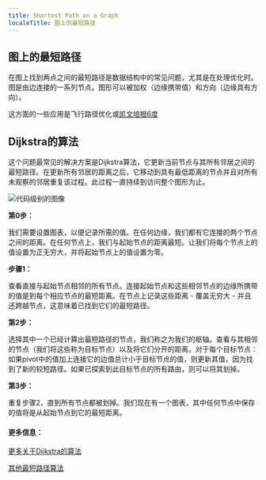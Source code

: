 ```yaml
---
title: Shortest Path on a Graph
localeTitle: 图上的最短路径
---
```

## 图上的最短路径

在图上找到两点之间的最短路径是数据结构中的常见问题，尤其是在处理优化时。图是由边连接的一系列节点。图形可以被加权（边缘携带值）和方向（边缘具有方向）。

这方面的一些应用是飞行路径优化或[凯文培根6度](https://en.wikipedia.org/wiki/Six_Degrees_of_Kevin_Bacon)

## Dijkstra的算法

这个问题最常见的解决方案是Dijkstra算法，它更新当前节点与其所有邻居之间的最短路径。在更新所有邻居的距离之后，它移动到具有最低距离的节点并且对所有未观察的邻居重复该过程。此过程一直持续到访问整个图形为止。

![代码级别的图像](https://upload.wikimedia.org/wikipedia/commons/5/57/Dijkstra_Animation.gif)

**第0步：**

我们需要设置图表，以便记录所需的值。在任何边缘，我们都有它连接的两个节点之间的距离。在任何节点上，我们与起始节点的距离最短。让我们将每个节点上的值设置为正无穷大，并将起始节点上的值设置为零。

**步骤1：**

查看直接与起始节点相邻的所有节点。连接起始节点和这些相邻节点的边缘所携带的值是到每个相应节点的最短距离。在节点上记录这些距离 - 覆盖无穷大 - 并且还跨越节点，这意味着已找到它们的最短路径。

**第2步：**

选择其中一个已经计算出最短路径的节点，我们称之为我们的枢轴。查看与其相邻的节点（我们将这些称为目标节点）以及将它们分开的距离。对于每个目标节点：如果pivot中的值加上连接它的边值总计小于目标节点的值，则更新其值，因为找到了新的较短路径。如果已探索到此目标节点的所有路由，则可以将其划掉。

**第3步：**

重复步骤2，直到所有节点都被划掉。我们现在有一个图表，其中任何节点中保存的值将是从起始节点到它的最短距离。

#### 更多信息：

[更多关于Dijkstra的算法](https://en.wikipedia.org/wiki/Dijkstra%27s_algorithm)

[其他最短路径算法](https://en.wikipedia.org/wiki/Shortest_path_problem#Algorithms)